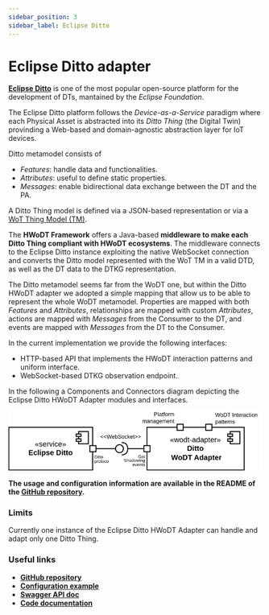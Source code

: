 ```yaml
---
sidebar_position: 3
sidebar_label: Eclipse Ditto
---
```


# Eclipse Ditto adapter

**[Eclipse Ditto](https://eclipse.dev/ditto/)** is one of the most popular open-source platform for the development of DTs, mantained by the *Eclipse Foundation*.

The Eclipse Ditto platform follows the *Device-as-a-Service* paradigm where each Physical Asset is abstracted into its *Ditto Thing* (the Digital Twin) provinding a Web-based and domain-agnostic abstraction layer for IoT devices.

Ditto metamodel consists of
- *Features*: handle data and functionalities.
- *Attributes*: useful to define static properties.
- *Messages*: enable bidirectional data exchange between the DT and the PA.

A Ditto Thing model is defined via a JSON-based representation or via a [WoT Thing Model (TM)](https://www.w3.org/TR/wot-thing-description/#thing-model).

The **HWoDT Framework** offers a Java-based **middleware to make each Ditto Thing compliant with HWoDT ecosystems**. The middleware connects to the Eclipse Ditto instance exploiting the native WebSocket connection and converts the Ditto model represented with the WoT TM in a valid DTD, as well as the DT data to the DTKG representation.

The Ditto metamodel seems far from the WoDT one, but within the Ditto HWoDT adapter we adopted a simple mapping that allow us to be able to represent the whole WoDT metamodel. Properties are mapped with both *Features* and *Attributes*, relationships are mapped with custom *Attributes*, actions are mapped with *Messages* from the Consumer to the DT, and events are mapped with *Messages* from the DT to the Consumer.

In the current implementation we provide the following interfaces:
- HTTP-based API that implements the HWoDT interaction patterns and uniform interface.
- WebSocket-based DTKG observation endpoint.

In the following a Components and Connectors diagram depicting the Eclipse Ditto HWoDT Adapter modules and interfaces.

![Eclipse Ditto HWoDT Adapter components and connectors diagram](../../../static/img/ditto-adapter-cc.svg)


**The usage and configuration information are available in the README of the [GitHub repository](https://github.com/Web-of-Digital-Twins/ditto-wodt-adapter).**

### Limits
Currently one instance of the Eclipse Ditto HWoDT Adapter can handle and adapt only one Ditto Thing.

### Useful links
- **[GitHub repository](https://github.com/Web-of-Digital-Twins/ditto-wodt-adapter)**
- **[Configuration example](https://github.com/Web-of-Digital-Twins/major-trauma-management-case-study/tree/main/ditto-dts)**
- **[Swagger API doc](https://web-of-digital-twins.github.io/ditto-wodt-adapter/documentation/openapi-doc/)**
- **[Code documentation](https://web-of-digital-twins.github.io/ditto-wodt-adapter/documentation/code-doc/)**
